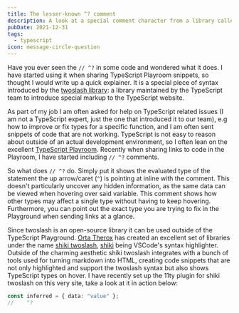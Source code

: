 ```yaml
---
title: The lesser-known ^? comment
description: A look at a special comment character from a library called twoslash and what it does.
pubDate: 2021-12-31
tags:
  - typescript
icon: message-circle-question
---
```


Have you ever seen the `// ^?` in some code and wondered what it does. I have started using it when sharing TypeScript Playroom snippets, so thought I would write up a quick explainer. It is a special piece of syntax introduced by the [twoslash library](https://www.npmjs.com/package/@typescript/twoslash): a library maintained by the TypeScript team to introduce special markup to the TypeScript website.

As part of my job I am often asked for help on TypeScript related issues (I am not a TypeScript expert, just the one that introduced it to our team), e.g how to improve or fix types for a specific function, and I am often sent snippets of code that are not working. TypeScript is not easy to reason about outside of an actual development environment, so I often lean on the excellent [TypeScript Playroom](https://www.typescriptlang.org/play). Recently when sharing links to code in the Playroom, I have started including `// ^?` comments.

So what does `// ^?` do. Simply put it shows the evaluated type of the statement the up arrow/caret (`^`) is pointing at inline with the comment. This doesn't particularly uncover any hidden information, as the same data can be viewed when hovering over said variable. This comment shows how other types may affect a single type without having to keep hovering. Furthermore, you can point out the exact type you are trying to fix in the Playground when sending links at a glance.

Since twoslash is an open-source library it can be used outside of the TypeScript Playground. [Orta Therox](https://orta.io/) has created an excellent set of libraries under the name [shiki twoslash](https://shikijs.github.io/twoslash/), [shiki](https://github.com/shikijs/shiki) being VSCode's syntax highlighter. Outside of the charming aesthetic shiki twoslash integrates with a bunch of tools used for turning markdown into HTML, creating code snippets that are not only highlighted and support the twoslash syntax but also shows TypeScript types on hover. I have recently set up the 11ty plugin for shiki twoslash on this very site, take a look at it in action below:

```typescript twoslash
const inferred = { data: "value" };
//    ^?
```
